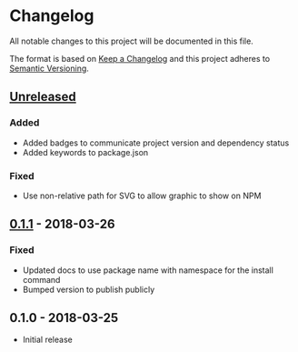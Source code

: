 # Changelog
All notable changes to this project will be documented in this file.

The format is based on [Keep a Changelog](http://keepachangelog.com/en/1.0.0/)
and this project adheres to [Semantic Versioning](http://semver.org/spec/v2.0.0.html).

## [Unreleased]

### Added

* Added badges to communicate project version and dependency status
* Added keywords to package.json

### Fixed

* Use non-relative path for SVG to allow graphic to show on NPM

## [0.1.1] - 2018-03-26

### Fixed

* Updated docs to use package name with namespace for the install command
* Bumped version to publish publicly

## 0.1.0 - 2018-03-25

* Initial release

[Unreleased]: https://github.com/CondeNast/perf-timeline/compare/0.1.1...master
[0.1.1]: https://github.com/CondeNast/perf-timeline/compare/0.1.0...0.1.1
